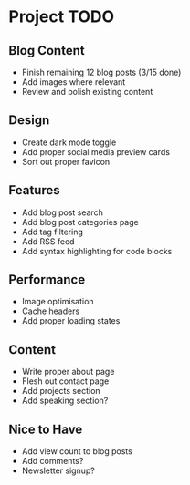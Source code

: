 # Project TODO

## Blog Content
- Finish remaining 12 blog posts (3/15 done)
- Add images where relevant
- Review and polish existing content

## Design
- Create dark mode toggle
- Add proper social media preview cards
- Sort out proper favicon

## Features
- Add blog post search
- Add blog post categories page
- Add tag filtering
- Add RSS feed
- Add syntax highlighting for code blocks

## Performance
- Image optimisation
- Cache headers
- Add proper loading states

## Content
- Write proper about page
- Flesh out contact page
- Add projects section
- Add speaking section?

## Nice to Have
- Add view count to blog posts
- Add comments?
- Newsletter signup?